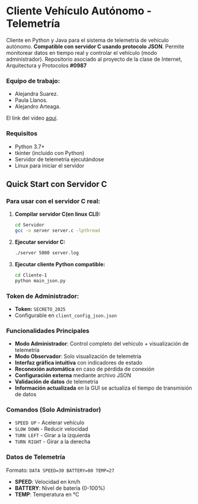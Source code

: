 # Cliente Vehículo Autónomo - Telemetría

Cliente en Python y Java para el sistema de telemetría de vehículo autónomo. **Compatible con servidor C usando protocolo JSON**. Permite monitorear datos en tiempo real y controlar el vehículo (modo administrador).
Repositorio asociado al proyecto de la clase de Internet, Arquitectura y Protocolos **#0987**

### Equipo de trabajo:
- Alejandra Suarez.
- Paula Llanos.
- Alejandro Arteaga.
  
El link del video [aquí](https://youtu.be/yQpsJ_7y2bY?si=PgxiX9djD8OG34El).

### Requisitos
- Python 3.7+
- tkinter (incluido con Python)
- Servidor de telemetría ejecutándose
- Linux para iniciar el servidor

## **Quick Start con Servidor C**

### **Para usar con el servidor C real:**

1. **Compilar servidor C(en linux CLI):**
   ```bash
   cd Servidor
   gcc -o server server.c -lpthread
   ```

2. **Ejecutar servidor C:**
   ```bash
   ./server 5000 server.log
   ```

3. **Ejecutar cliente Python compatible:**
   ```bash
   cd Cliente-1
   python main_json.py
   ```

### **Token de Administrador:**
- **Token:** `SECRETO_2025`
- Configurable en `client_config_json.json`

### Funcionalidades Principales
- **Modo Administrador**: Control completo del vehículo + visualización de telemetría
- **Modo Observador**: Solo visualización de telemetría
- **Interfaz gráfica intuitiva** con indicadores de estado
- **Reconexión automática** en caso de pérdida de conexión
- **Configuración externa** mediante archivo JSON
- **Validación de datos** de telemetría
- **Información actualizada** en la GUI se actualiza el tiempo de transmisión de datos

### Comandos (Solo Administrador)
- `SPEED UP` - Acelerar vehículo
- `SLOW DOWN` - Reducir velocidad
- `TURN LEFT` - Girar a la izquierda
- `TURN RIGHT` - Girar a la derecha

### Datos de Telemetría
Formato: `DATA SPEED=30 BATTERY=80 TEMP=27`
- **SPEED**: Velocidad en km/h
- **BATTERY**: Nivel de batería (0-100%)
- **TEMP**: Temperatura en °C


